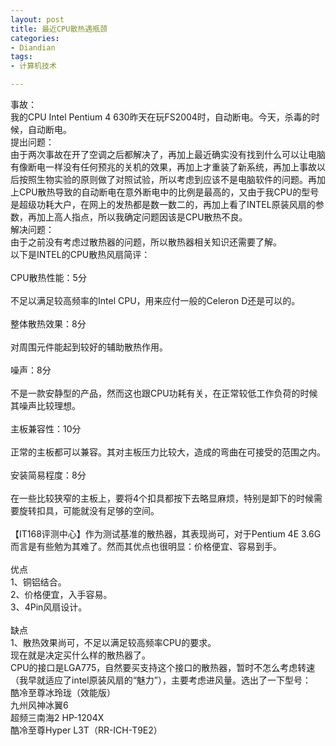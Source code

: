 ```yaml
---
layout: post
title: 最近CPU散热遇瓶颈
categories:
- Diandian
tags:
- 计算机技术

---
```

事故：
<br />我的CPU Intel Pentium 4 630昨天在玩FS2004时，自动断电。今天，杀毒的时候，自动断电。
<br />提出问题：
<br />由于两次事故在开了空调之后都解决了，再加上最近确实没有找到什么可以让电脑有像断电一样没有任何预兆的关机的效果，再加上才重装了新系统，再加上事故以后按照生物实验的原则做了对照试验，所以考虑到应该不是电脑软件的问题。再加上CPU散热导致的自动断电在意外断电中的比例是最高的，又由于我CPU的型号是超级功耗大户，在网上的发热都是数一数二的，再加上看了INTEL原装风扇的参数，再加上高人指点，所以我确定问题因该是CPU散热不良。
<br />解决问题：
<br />由于之前没有考虑过散热器的问题，所以散热器相关知识还需要了解。
<br />以下是INTEL的CPU散热风扇简评：
<br />
<br />CPU散热性能：5分
<br />
<br />不足以满足较高频率的Intel CPU，用来应付一般的Celeron D还是可以的。
<br />
<br />整体散热效果：8分
<br />
<br />对周围元件能起到较好的辅助散热作用。
<br />
<br />噪声：8分
<br />
<br />不是一款安静型的产品，然而这也跟CPU功耗有关，在正常较低工作负荷的时候其噪声比较理想。
<br />
<br />主板兼容性：10分
<br />
<br />正常的主板都可以兼容。其对主板压力比较大，造成的弯曲在可接受的范围之内。
<br />
<br />安装简易程度：8分
<br />
<br />在一些比较狭窄的主板上，要将4个扣具都按下去略显麻烦，特别是卸下的时候需要旋转扣具，可能就没有足够的空间。
<br />
<br />【IT168评测中心】作为测试基准的散热器，其表现尚可，对于Pentium 4E 3.6G而言是有些勉为其难了。然而其优点也很明显：价格便宜、容易到手。
<br />
<br />优点
<br />1、铜铝结合。
<br />2、价格便宜，入手容易。
<br />3、4Pin风扇设计。
<br />
<br />缺点
<br />1、散热效果尚可，不足以满足较高频率CPU的要求。
<br />现在就是决定买什么样的散热器了。
<br />CPU的接口是LGA775，自然要买支持这个接口的散热器，暂时不怎么考虑转速（我早就适应了intel原装风扇的“魅力”），主要考虑进风量。选出了一下型号：
<br />酷冷至尊冰玲珑（效能版）
<br />九州风神冰翼6
<br />超频三南海2 HP-1204X
<br />酷冷至尊Hyper L3T（RR-ICH-T9E2）